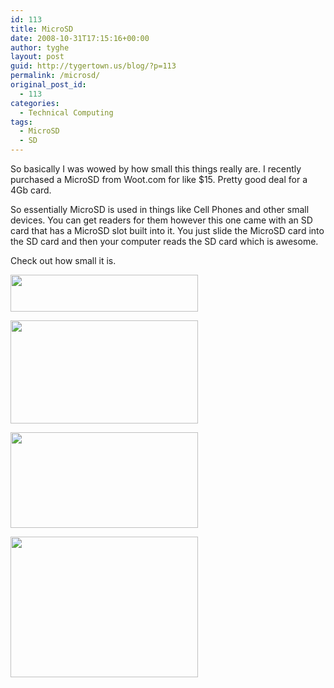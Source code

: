 ```yaml
---
id: 113
title: MicroSD
date: 2008-10-31T17:15:16+00:00
author: tyghe
layout: post
guid: http://tygertown.us/blog/?p=113
permalink: /microsd/
original_post_id:
  - 113
categories:
  - Technical Computing
tags:
  - MicroSD
  - SD
---
```

So basically I was wowed by how small this things really are. I recently purchased a MicroSD from Woot.com for like $15. Pretty good deal for a 4Gb card.

So essentially MicroSD is used in things like Cell Phones and other small devices. You can get readers for them however this one came with an SD card that has a MicroSD slot built into it. You just slide the MicroSD card into the SD card and then your computer reads the SD card which is awesome.

Check out how small it is.

[<img class="alignnone size-medium wp-image-118" title="imgp5995" src="http://tygertown.us/blog/wp-content/uploads/2008/10/imgp5995-300x59.jpg" alt="" width="300" height="59" />](http://tygertown.us/blog/wp-content/uploads/2008/10/imgp5995.jpg)

[<img class="alignnone size-medium wp-image-117" title="imgp5994" src="http://tygertown.us/blog/wp-content/uploads/2008/10/imgp5994-300x165.jpg" alt="" width="300" height="165" />](http://tygertown.us/blog/wp-content/uploads/2008/10/imgp5994.jpg)

[<img class="alignnone size-medium wp-image-116" title="imgp5993" src="http://tygertown.us/blog/wp-content/uploads/2008/10/imgp5993-300x153.jpg" alt="" width="300" height="153" />](http://tygertown.us/blog/wp-content/uploads/2008/10/imgp5993.jpg)

[](http://tygertown.us/blog/wp-content/uploads/2008/10/imgp5993.jpg)[<img class="alignnone size-medium wp-image-115" title="imgp5992" src="http://tygertown.us/blog/wp-content/uploads/2008/10/imgp5992-300x225.jpg" alt="" width="300" height="225" />](http://tygertown.us/blog/wp-content/uploads/2008/10/imgp5992.jpg)
